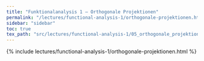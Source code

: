 ```yaml
---
title: "Funktionalanalysis 1 – Orthogonale Projektionen"
permalink: "/lectures/functional-analysis-1/orthogonale-projektionen.html"
sidebar: "sidebar"
toc: true
tex_path: "src/lectures/functional-analysis-1/05_orthogonale_projektionen.tex"
---
```


{% include lectures/functional-analysis-1/orthogonale-projektionen.html %}